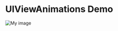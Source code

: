 UIViewAnimations Demo
=====================

![My image](http://www.jaist.ac.jp/~s1010205/images/uiViewAnimationsScreenshot.png)

